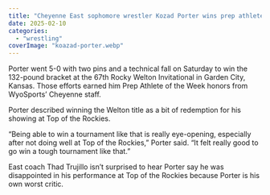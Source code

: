 ```yaml
---
title: "Cheyenne East sophomore wrestler Kozad Porter wins prep athlete of the week"
date: 2025-02-10
categories: 
  - "wrestling"
coverImage: "koazad-porter.webp"
---
```


Porter went 5-0 with two pins and a technical fall on Saturday to win the 132-pound bracket at the 67th Rocky Welton Invitational in Garden City, Kansas. Those efforts earned him Prep Athlete of the Week honors from WyoSports’ Cheyenne staff.

Porter described winning the Welton title as a bit of redemption for his showing at Top of the Rockies.

“Being able to win a tournament like that is really eye-opening, especially after not doing well at Top of the Rockies,” Porter said. “It felt really good to go win a tough tournament like that.”

East coach Thad Trujillo isn’t surprised to hear Porter say he was disappointed in his performance at Top of the Rockies because Porter is his own worst critic.
